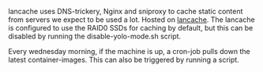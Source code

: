 lancache uses DNS-trickery, Nginx and sniproxy to cache static content from servers we expect to be used a lot.
Hosted on [lancache](./devices/lancache.md).
The lancache is configured to use the RAID0 SSDs for caching by default, but this can be disabled by running the disable-yolo-mode.sh script.

Every wednesday morning, if the machine is up, a cron-job pulls down the latest container-images. This can also be triggered by running a script.